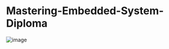 # Mastering-Embedded-System-Diploma
![image](https://github.com/coffansrayverse/Mastering-Embedded-System-Diploma/assets/73390980/341c64ea-473d-4176-8e74-33a2ec74bda5)
